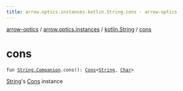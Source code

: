 ```yaml
---
title: arrow.optics.instances.kotlin.String.cons - arrow-optics
---
```


[arrow-optics](../../index.html) / [arrow.optics.instances](../index.html) / [kotlin.String](index.html) / [cons](./cons.html)

# cons

`fun `[`String.Companion`](https://kotlinlang.org/api/latest/jvm/stdlib/kotlin/-string/-companion/index.html)`.cons(): `[`Cons`](../../arrow.optics.typeclasses/-cons/index.html)`<`[`String`](https://kotlinlang.org/api/latest/jvm/stdlib/kotlin/-string/index.html)`, `[`Char`](https://kotlinlang.org/api/latest/jvm/stdlib/kotlin/-char/index.html)`>`

[String](https://kotlinlang.org/api/latest/jvm/stdlib/kotlin/-string/index.html)'s [Cons](../../arrow.optics.typeclasses/-cons/index.html) instance


